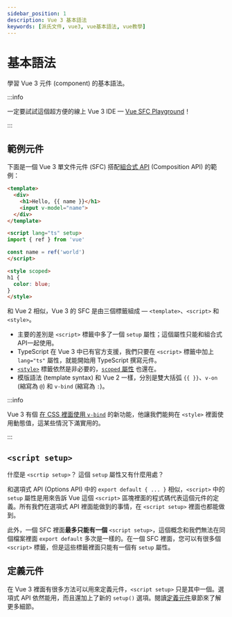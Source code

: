 ```yaml
---
sidebar_position: 1
description: Vue 3 基本語法
keywords: [派氏文件, vue3, vue基本語法, vue教學]
---
```


# 基本語法

學習 Vue 3 元件 (component) 的基本語法。

:::info

一定要試試這個超方便的線上 Vue 3 IDE — [Vue SFC Playground](https://sfc.vuejs.org/)！

:::

## 範例元件

下面是一個 Vue 3 單文件元件 (SFC) 搭配[組合式 API](https://vuejs.org/guide/introduction.html#composition-api) (Composition API) 的範例：

```html showLineNumbers
<template>
  <div>
    <h1>Hello, {{ name }}</h1>
    <input v-model="name">
  </div>
</template>

<script lang="ts" setup>
import { ref } from 'vue'

const name = ref('world')
</script>

<style scoped>
h1 {
  color: blue;
}
</style>
```

和 Vue 2 相似，Vue 3 的 SFC 是由三個標籤組成 — `<template>`、`<script>` 和 `<style>`。

- 主要的差別是 `<script>` 標籤中多了一個 `setup` 屬性；這個屬性只能和組合式API一起使用。
- TypeScript 在 Vue 3 中已有官方支援，我們只要在 `<script>` 標籤中加上 `lang="ts"` 屬性，就能開始用 TypeScript 撰寫元件。
- [`<style>`](https://vuejs.org/api/sfc-spec.html#style) 標籤依然是非必要的，[`scoped` 屬性](https://vue-loader.vuejs.org/guide/scoped-css.html#scoped-css) 也還在。
- 模版語法 (template syntax) 和 Vue 2 一樣，分別是雙大括弧 `{{ }}`、`v-on` (縮寫為 `@`) 和 `v-bind` (縮寫為 `:`)。

:::info

Vue 3 有個 [在 CSS 裡面使用 `v-bind`](https://vuejs.org/api/sfc-css-features.html#v-bind-in-css) 的新功能，他讓我們能夠在 `<style>` 裡面使用動態值，這某些情況下滿實用的。

:::

## `<script setup>`

什麼是 `<scrtip setup>`？ 這個 `setup` 屬性又有什麼用處？

和選項式 API (Options API) 中的 `export default { ... }` 相似，`<script>` 中的 `setup` 屬性是用來告訴 Vue 這個 `<script>` 區塊裡面的程式碼代表這個元件的定義。所有我們在選項式 API 裡面能做到的事情，在 `<script setup>` 裡面也都能做到。

此外，一個 SFC 裡面**最多只能有一個** `<script setup>`，這個概念和我們無法在同個檔案裡面 `export default` 多次是一樣的。在一個 SFC 裡面，您可以有很多個 `<script>` 標籤，但是這些標籤裡面只能有一個有 `setup` 屬性。

## 定義元件

在 Vue 3 裡面有很多方法可以用來定義元件，`<script setup>` 只是其中一個。選項式 API 依然能用，而且還加上了新的 `setup()` 選項。閱讀[定義元件](./define-a-component)章節來了解更多細節。